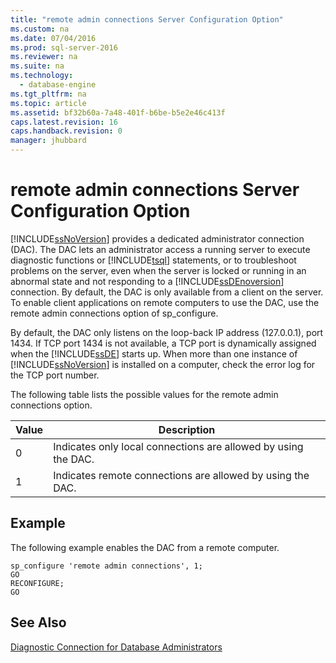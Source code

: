 ```yaml
---
title: "remote admin connections Server Configuration Option"
ms.custom: na
ms.date: 07/04/2016
ms.prod: sql-server-2016
ms.reviewer: na
ms.suite: na
ms.technology: 
  - database-engine
ms.tgt_pltfrm: na
ms.topic: article
ms.assetid: bf32b60a-7a48-401f-b6be-b5e2e46c413f
caps.latest.revision: 16
caps.handback.revision: 0
manager: jhubbard
---
```

# remote admin connections Server Configuration Option
[!INCLUDE[ssNoVersion](../../Topics/TopicNameContainA/tokens/ssNoVersion_md.md)] provides a dedicated administrator connection (DAC). The DAC lets an administrator access a running server to execute diagnostic functions or [!INCLUDE[tsql](../../Topics/TopicNameContainA/tokens/tsql_md.md)] statements, or to troubleshoot problems on the server, even when the server is locked or running in an abnormal state and not responding to a [!INCLUDE[ssDEnoversion](../../Topics/TopicNameContainA/tokens/ssDEnoversion_md.md)] connection. By default, the DAC is only available from a client on the server. To enable client applications on remote computers to use the DAC, use the remote admin connections option of sp_configure.  
  
 By default, the DAC only listens on the loop-back IP address (127.0.0.1), port 1434. If TCP port 1434 is not available, a TCP port is dynamically assigned when the [!INCLUDE[ssDE](../../Topics/TopicNameContainA/tokens/ssDE_md.md)] starts up. When more than one instance of [!INCLUDE[ssNoVersion](../../Topics/TopicNameContainA/tokens/ssNoVersion_md.md)] is installed on a computer, check the error log for the TCP port number.  
  
 The following table lists the possible values for the remote admin connections option.  
  
|Value|Description|  
|-----------|-----------------|  
|0|Indicates only local connections are allowed by using the DAC.|  
|1|Indicates remote connections are allowed by using the DAC.|  
  
## Example  
 The following example enables the DAC from a remote computer.  
  
```  
sp_configure 'remote admin connections', 1;  
GO  
RECONFIGURE;  
GO  
```  
  
## See Also  
 [Diagnostic Connection for Database Administrators](../../Topics/TopicNameNotContainA/Diagnostic-Connection-for-Database-Administrators.md)